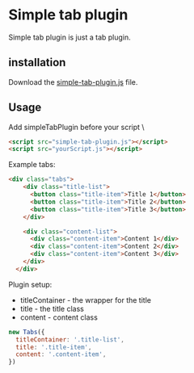 # Simple tab plugin

Simple tab plugin is just a tab plugin.

## installation
Download the [simple-tab-plugin.js](#) file.

## Usage

Add simpleTabPlugin before your script \
```html
<script src="simple-tab-plugin.js"></script>
<script src="yourScript.js"></script>
```

Example tabs:
```html
<div class="tabs">
    <div class="title-list">
      <button class="title-item">Title 1</button>
      <button class="title-item">Title 2</button>
      <button class="title-item">Title 3</button>
    </div>

    <div class="content-list">
      <div class="content-item">Content 1</div>
      <div class="content-item">Content 2</div>
      <div class="content-item">Content 3</div>
    </div>
  </div>
```
Plugin setup:
* titleContainer - the wrapper for the title
* title - the title class 
* content - content class
```javascript
new Tabs({
  titleContainer: '.title-list',
  title: '.title-item',
  content: '.content-item',
})
```
